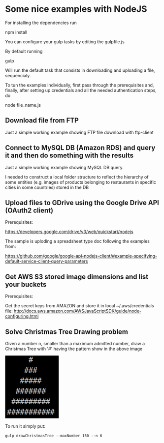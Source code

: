 # Some nice examples with NodeJS

For installing the dependencies run

npm install

You can configure your gulp tasks by editing the gulpfile.js

By default running

gulp

Will run the default task that consists in downloading and uploading a file, sequencialy.

To tun the examples individually, first pass through the prerequisites and, finally, after setting up credentials and
all the needed authentication steps, do

node file_name.js

## Download file from FTP

Just a simple working example showing FTP file download with ftp-client

## Connect to MySQL DB (Amazon RDS) and query it and then do something with the results

Just a simple working example showing MySQL DB query.

I needed to construct a local folder structure to reflect the hierarchy of some entities
(e.g. images of products belonging to restaurants in specific cities in some countries) stored in the DB

## Upload files to GDrive using the Google Drive API (OAuth2 client)

Prerequisites:

https://developers.google.com/drive/v3/web/quickstart/nodejs

The sample is uploding a spreadsheet type doc following the examples from:

https://github.com/google/google-api-nodejs-client/#example-specifying-default-service-client-query-parameters

## Get AWS S3 stored image dimensions and list your buckets

Prerequisites:

Get the secret keys from AMAZON and store it in local ~/.aws/credentials file:
http://docs.aws.amazon.com/AWSJavaScriptSDK/guide/node-configuring.html

## Solve Christmas Tree Drawing problem

Given a number n, smaller than a maximum admitted number, draw a Christmas Tree with '#' having the pattern show in the above image


![Alt Christmas Tree Sample For n = 6](img/tree.png?raw=true "Christmas Tree Pattern")

To run it simply put:

```language=shell
gulp drawChristmasTree --maxNumber 150 --n 6
```


